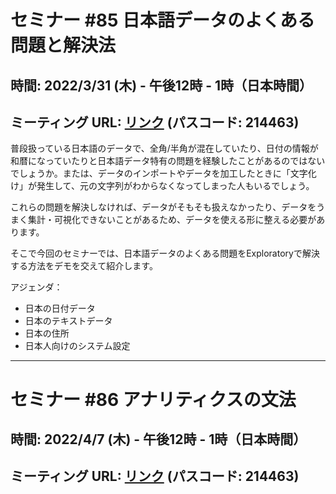 # セミナー #85 日本語データのよくある問題と解決法

## 時間: 2022/3/31 (木) - 午後12時 - 1時（日本時間）

## ミーティング URL: [リンク](https://us02web.zoom.us/j/331585134?pwd=VGVyeXBRWjFMT2hESFdhSU45Z2d0dz09) (パスコード: 214463)

普段扱っている日本語のデータで、全角/半角が混在していたり、日付の情報が和暦になっていたりと日本語データ特有の問題を経験したことがあるのではないでしょうか。または、データのインポートやデータを加工したときに「文字化け」が発生して、元の文字列がわからなくなってしまった人もいるでしょう。

これらの問題を解決しなければ、データがそもそも扱えなかったり、データをうまく集計・可視化できないことがあるため、データを使える形に整える必要があります。

そこで今回のセミナーでは、日本語データのよくある問題をExploratoryで解決する方法をデモを交えて紹介します。

アジェンダ：

* 日本の日付データ
* 日本のテキストデータ
* 日本の住所
* 日本人向けのシステム設定

----

# セミナー #86 アナリティクスの文法

## 時間: 2022/4/7 (木) - 午後12時 - 1時（日本時間）

## ミーティング URL: [リンク](https://us02web.zoom.us/j/331585134?pwd=VGVyeXBRWjFMT2hESFdhSU45Z2d0dz09) (パスコード: 214463)
